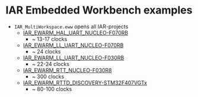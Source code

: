# IAR Embedded Workbench examples

- `IAR_MultiWorkspace.eww` opens all IAR-projects
  - [IAR_EWARM_HAL_UART_NUCLEO-F070RB](IAR_EWARM_HAL_UART_NUCLEO-F070RB.md)
    - ~ 13-17 clocks
  - [IAR_EWARM_LL_UART_NUCLEO-F070RB](IAR_EWARM_LL_UART_NUCLEO-F070RB.md)
    - ~ 24 clocks
  - [IAR_EWARM_LL_UART_NUCLEO-F030RB](IAR_EWARM_LL_UART_NUCLEO-F030RB.md)
    - ~ 22-24 clocks
  - [IAR_EWARM_RTT_NUCLEO-F030R8](IAR_EWARM_RTT_NUCLEO-F030R8.md)
    - ~ 300 clocks
  - [IAR_EWARM_RTTD_DISCOVERY-STM32F407VGTx](IAR_EWARM_RTTD_DISCOVERY-STM32F407VGTx.md)
    - ~ 80-100 clocks



